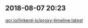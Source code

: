 ## 2018-08-07 20:23 

[gcr.io/linkerd-io/proxy-timeline:latest](https://hub.docker.com/r/anjia0532/linkerd-io.proxy-timeline/tags/)


